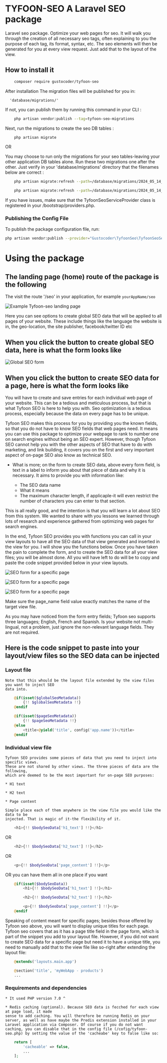 # TYFOON-SEO A Laravel SEO package

Laravel seo package. Optimize your web pages for seo. It will walk you through the creation of all necessary seo tags, often explaining to you the purpose of each tag, its format, syntax, etc. The seo elements will then be generated for you at every view request. Just add that to the layout of the view.


## How to install it

```bash 
    composer require gustocoder/tyfoon-seo
```

After installation
 The migration files will be published for you in:

      'database/migrations/'

 If not, you can publish them by running this command in your CLI  :

```bash 
    php artisan vendor:publish --tag=tyfoon-seo-migrations
```

 Next, run the migrations to create the seo DB tables   :

```bash 
    php artisan migrate
```

OR

 You may choose to run only the migrations for your seo tables-leaving your other 
 application DB tables alone. Run these two migrations one after the other.
 Just verify in your 'database/migrations' directory that the filenames below are correct   :

```bash 
    php artisan migrate:refresh --path=/database/migrations/2024_05_14_091500_create_tyfoon_seo_global_table.php

    php artisan migrate:refresh --path=/database/migrations/2024_05_14_091510_create_tyfoon_seo_table.php
```
 
 If you have issues, make sure that the TyfoonSeoServiceProvider class is registered in your
 /bootstrap/providers.php. 


 ### Publishing the Config File

 To publish the package configuration file, run:

```bash
php artisan vendor:publish --provider="Gustocoder\TyfoonSeo\TyfoonSeoServiceProvider" --tag=config
```

# Using the package
 ## The landing page (home) route of the package is the following 

 The visit the route '/seo' in your application, for example `yourAppName/seo`

![Example Tyfoon-seo landing page](https://github.com/gustavNdamukong/tyfoon-seo/blob/main/public/main/images/seo-home.png?raw=true)

 Here you can see options to create global SEO data that will be applied to all pages of your website. These include things like the language the website is in, the geo-location, the site publisher, facebook/twitter ID etc

 
## When you click the button to create global SEO data, here is what the form looks like

![Global SEO form](https://github.com/gustavNdamukong/tyfoon-seo/blob/main/public/main/images/seo-global.png?raw=true)


## When you click the button to create SEO data for a page, here is what the form looks like

You will have to create and save entries for each individual web page of your website. This can be a tedious and meticulous 
process, but that is what Tyfoon SEO is here to help you with. Seo optimization is a tedious process, especially because the data 
on every page has to be unique. 

Tyfoon SEO makes this process for you by providing you the known fields, so that you do not have to know SEO fields that web pages
need. It means you can use this package to optimize your webpage to rank to number one on search engines without being an SEO expert.
However, though Tyfoon SEO cannot help you with the other aspects of SEO that have to do with marketing, and link building, it covers 
you on the first and very important aspect of on-page SEO also know as technical SEO.

* What is more; on the form to create SEO data, above every form field, is text in a label to inform you about that piece of data and 
  why it is necessary. It aims to provide you with information like:

  * The SEO data name
  * What it means 
  * The maximum character length, if applicaple-it will even restrict the number of characters you can enter to that section.

This is all really good, and the intention is that you will learn a lot about SEO from this system. We wanted to share with you 
lessons we learned through lots of research and experience gathered from optimizing web pages for search engines.

In the end, Tyfoon SEO provides you with functions you can call in your view layouts to have all the SEO data of that view 
generated and inserted in the view for you. I will show you the functions below. Once you have taken the pain to complete the form, 
and to create the SEO data for all your view files; you will be almost done. All you will have left to do will be to copy and paste the 
code snippet provided below in your view layouts. 




![SEO form for a specific page](https://github.com/gustavNdamukong/tyfoon-seo/blob/main/public/main/images/seo-page-1.png?raw=true)

![SEO form for a specific page](https://github.com/gustavNdamukong/tyfoon-seo/blob/main/public/main/images/seo-page-2.png?raw=true)

![SEO form for a specific page](https://github.com/gustavNdamukong/tyfoon-seo/blob/main/public/main/images/seo-page-3.png?raw=true)

Make sure the page_name field value exactly matches the name of the target view file.

As you may have noticed from the form entry fields; Tyfoon seo supports three languages; English, French and Spanish. Is your 
website not multi-lingual, not a problem, just ignore the non-relevant language fields. They are not required.


## Here is the code snippet to paste into your layout/view files so the SEO data can be injected

### Layout file 

    Note that this whould be the layout file extended by the view files you want to inject SEO 
    data into.

```php 
    @if(isset($globalSeoMetadata))
		{!! $globalSeoMetadata !!}
	@endif 

    @if(isset($pageSeoMetadata))
        {!! $pageSeoMetadata !!}
    @else
        <title>@yield('title', config('app.name'))</title>
    @endif
```

### Individual view file 

    Tyfoon SEO provides some pieces of data that you need to inject into specific views. 
    These are not shared by other views. The three pieces of data are the following, 
    which are deemed to be the most important for on-page SEO purposes: 

    * H1 text

    * H2 text

    * Page content

    Simple place each of them anywhere in the view file you would like the data to be 
    injected. That is magic of it-the flexibility of it.

```php 
    <h1>{!! $bodySeoData['h1_text'] !!}</h1>
``` 

OR

```php 
    <h2>{!! $bodySeoData['h2_text'] !!}</h2>
``` 

OR  

```php 
    <p>{!! $bodySeoData['page_content'] !!}</p>
``` 

OR you can have them all in one place if you want

```php 
    @if(isset($bodySeoData))
        <h1>{!! $bodySeoData['h1_text'] !!}</h1>

        <h2>{!! $bodySeoData['h2_text'] !!}</h2>

        <p>{!! $bodySeoData['page_content'] !!}</p>
    @endif 
``` 
                            

Speaking of content meant for specific pages; besides those offered by Tyfoon seo above, you will want to display unique titles for each page. Tyfoon seo covers that as it has a page title field in the page form, which is part of the snippet you add to your layout file. However, if you did not want to create SEO data for a specific page but need it to have a unique title, you need to manually add that to the view file like so-right after extending the layout file:                   

```php 
    @extends('layouts.main.app')

    @section('title', 'myWebApp - products')
    ...
``` 


### Requirements and dependencies

    * It used PHP version 7.0 ^

    * Redis caching (optional). Because SEO data is fecched for each view at page load, it made 
    sense to add caching. You will therefore be running Redis on your server, as well as have maybe the Predis extension installed in your Laravel application via Composer. Of course if you do not want caching, you can disable that in the config file (/cofig/tyfoon-seo.php) by setting the value of the 'cacheabe' key to false like so:

```php
    return [
        'cacheable' => false,
        ...
    ];  
```
